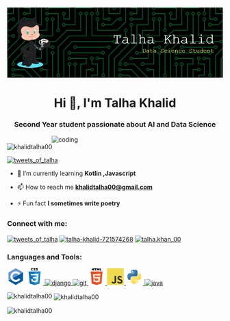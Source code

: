 ![Header](./github-header-image.png)

<h1 align="center">Hi 👋, I'm Talha Khalid</h1>
<h3 align="center">Second Year student passionate about AI and Data Science</h3>
<img align ="right" alt ="coding" width="400" src="https://cdn.dribbble.com/users/1162077/screenshots/3848914/programmer.gif">

<p align="left"> <img src="https://komarev.com/ghpvc/?username=khalidtalha00&label=Profile%20views&color=0e75b6&style=flat" alt="khalidtalha00" /> </p>

<p align="left"> <a href="https://twitter.com/tweets_of_talha" target="blank"><img src="https://img.shields.io/twitter/follow/tweets_of_talha?logo=twitter&style=for-the-badge" alt="tweets_of_talha" /></a> </p>

- 🌱 I’m currently learning **Kotlin ,Javascript**

- 📫 How to reach me **khalidtalha00@gmail.com**

- ⚡ Fun fact **I sometimes write poetry**

<h3 align="left">Connect with me:</h3>
<p align="left">
<a href="https://twitter.com/tweets_of_talha" target="blank"><img align="center" src="https://raw.githubusercontent.com/rahuldkjain/github-profile-readme-generator/master/src/images/icons/Social/twitter.svg" alt="tweets_of_talha" height="30" width="40" /></a>
<a href="https://linkedin.com/in/talha-khalid-721574268" target="blank"><img align="center" src="https://raw.githubusercontent.com/rahuldkjain/github-profile-readme-generator/master/src/images/icons/Social/linked-in-alt.svg" alt="talha-khalid-721574268" height="30" width="40" /></a>
<a href="https://instagram.com/talha.khan_00" target="blank"><img align="center" src="https://raw.githubusercontent.com/rahuldkjain/github-profile-readme-generator/master/src/images/icons/Social/instagram.svg" alt="talha.khan_00" height="30" width="40" /></a>
<!-- <a href="https://www.hackerrank.com/khalidtalha00" target="blank"><img align="center" src="https://raw.githubusercontent.com/rahuldkjain/github-profile-readme-generator/master/src/images/icons/Social/hackerrank.svg" alt="khalidtalha00" height="30" width="40" /></a> -->
</p>

<h3 align="left">Languages and Tools:</h3>
<p align="left"> <a href="https://www.cprogramming.com/" target="_blank" rel="noreferrer" style="text-decoration:none"> <img src="https://raw.githubusercontent.com/devicons/devicon/master/icons/c/c-original.svg" alt="c" width="40" height="40"/> </a> <a href="https://www.w3schools.com/css/" target="_blank" rel="noreferrer"> <img src="https://raw.githubusercontent.com/devicons/devicon/master/icons/css3/css3-original-wordmark.svg" alt="css3" width="40" height="40"/> </a> <a href="https://www.djangoproject.com/" target="_blank" rel="noreferrer"> <img src="https://cdn.worldvectorlogo.com/logos/django.svg" alt="django" width="40" height="40"/> </a> <a href="https://git-scm.com/" target="_blank" rel="noreferrer"> <img src="https://www.vectorlogo.zone/logos/git-scm/git-scm-icon.svg" alt="git" width="40" height="40"/> </a> <a href="https://www.w3.org/html/" target="_blank" rel="noreferrer"> <img src="https://raw.githubusercontent.com/devicons/devicon/master/icons/html5/html5-original-wordmark.svg" alt="html5" width="40" height="40"/> </a> <a href="https://developer.mozilla.org/en-US/docs/Web/JavaScript" target="_blank" rel="noreferrer"> <img src="https://raw.githubusercontent.com/devicons/devicon/master/icons/javascript/javascript-original.svg" alt="javascript" width="40" height="40"/> </a> <a href="https://www.python.org" target="_blank" rel="noreferrer"> <img src="https://raw.githubusercontent.com/devicons/devicon/master/icons/python/python-original.svg" alt="python" width="40" height="40"/> </a>   <a href="https://www.java.com/en/" target="_blank" rel="noreferrer"> <img src="https://cdn.worldvectorlogo.com/logos/java.svg" alt="java" width="40" height="40"/> </a> </p>

<p><img align="left" src="https://github-readme-stats.vercel.app/api/top-langs?username=khalidtalha00&show_icons=true&locale=en&layout=compact" alt="khalidtalha00" /></p>

<p>&nbsp;<img align="center" src="https://github-readme-stats.vercel.app/api?username=khalidtalha00&show_icons=true&locale=en" alt="khalidtalha00" /></p>

<p><img align="center" src="https://github-readme-streak-stats.herokuapp.com/?user=khalidtalha00&" alt="khalidtalha00" /></p>

